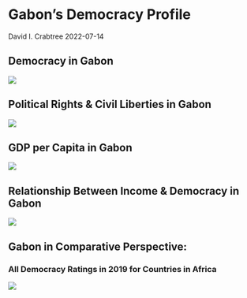 Gabon’s Democracy Profile
================
David I. Crabtree
2022-07-14

## Democracy in Gabon

![](C:\Users\David\Desktop\PROGRA~1\FILESA~1\DEMOCR~1\reports\GABON_~1/figure-gfm/Demscore-1.png)<!-- -->

## Political Rights & Civil Liberties in Gabon

![](C:\Users\David\Desktop\PROGRA~1\FILESA~1\DEMOCR~1\reports\GABON_~1/figure-gfm/Political%20Rights%20&%20Civil%20Libs-1.png)<!-- -->

## GDP per Capita in Gabon

![](C:\Users\David\Desktop\PROGRA~1\FILESA~1\DEMOCR~1\reports\GABON_~1/figure-gfm/GDP%20per%20Capita-1.png)<!-- -->

## Relationship Between Income & Democracy in Gabon

![](C:\Users\David\Desktop\PROGRA~1\FILESA~1\DEMOCR~1\reports\GABON_~1/figure-gfm/Income%20&%20Dem-1.png)<!-- -->

## Gabon in Comparative Perspective:

### All Democracy Ratings in 2019 for Countries in Africa

![](C:\Users\David\Desktop\PROGRA~1\FILESA~1\DEMOCR~1\reports\GABON_~1/figure-gfm/Democracy%20in%20Comparative%20Perspective-1.png)<!-- -->
